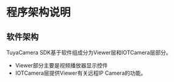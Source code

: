 #  程序架构说明



## 软件架构

TuyaCamera SDK基于软件组成分为Viewer层和IOTCamera层部分。

- Viewer部分主要是视频播放器显示控件
- IOTCamera层提供Viewer有关远程IP Camera的功能。

